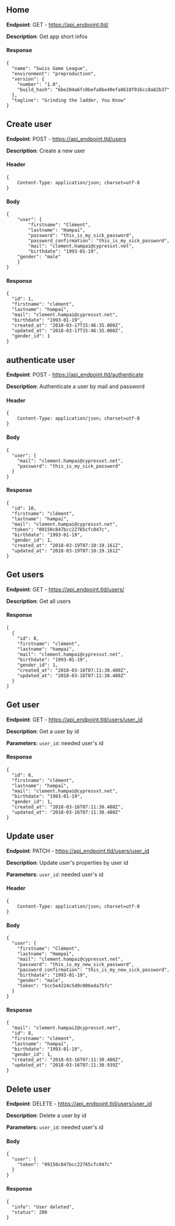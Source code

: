 ## Home

**Endpoint**: GET - https://api_endpoint.tld/

**Description**: Get app short infos

#### Response
```
{
  "name": "Swiss Game League",
  "environment": "preproduction",
  "version": {
    "number": "1.0",
    "build_hash": "6be204a6fc0befa8be49efa8618f016cc8a82b37"
  },
  "tagline": "Grinding the ladder, You Know"
}
```

## Create user

**Endpoint**: POST - https://api_endpoint.tld/users

**Description**: Create a new user

#### Header
```
{
	Content-Type: application/json; charset=utf-8
}
```


#### Body
```
{
	"user": {
		"firstname": "Clément",
		"lastname": "Hampaï",
		"password": "this_is_my_sick_password",
		"password_confirmation": "this_is_my_sick_password",
		"mail": "clement.hampai@cypressxt.net",
		"birthdate": "1993-01-19",
    "gender": "male"
	}
}
```

#### Response
```
{
  "id": 1,
  "firstname": "clément",
  "lastname": "hampaï",
  "mail": "clement.hampai@cypressxt.net",
  "birthdate": "1993-01-19",
  "created_at": "2018-03-17T15:46:35.000Z",
  "updated_at": "2018-03-17T15:46:35.000Z",
  "gender_id": 1
}
```

## authenticate user

**Endpoint**: POST - https://api_endpoint.tld/authenticate

**Description**: Authenticate a user by mail and password

#### Header
```
{
	Content-Type: application/json; charset=utf-8
}
```


#### Body
```
{
  "user": {
    "mail": "clement.hampai@cypressxt.net",
    "password": "this_is_my_sick_password"
  }
}
```

#### Response
```
{
  "id": 10,
  "firstname": "clément",
  "lastname": "hampaï",
  "mail": "clement.hampai@cypressxt.net",
  "token": "09150c847bcc22765cfc047c",
  "birthdate": "1993-01-19",
  "gender_id": 1,
  "created_at": "2018-03-19T07:10:19.161Z",
  "updated_at": "2018-03-19T07:10:19.161Z"
}
```

## Get users

**Endpoint**: GET - https://api_endpoint.tld/users/

**Description**: Get all users


#### Response
```
[
  {
    "id": 8,
    "firstname": "clément",
    "lastname": "hampaï",
    "mail": "clement.hampai@cypressxt.net",
    "birthdate": "1993-01-19",
    "gender_id": 1,
    "created_at": "2018-03-16T07:11:30.480Z",
    "updated_at": "2018-03-16T07:11:30.480Z"
  }
]
```

## Get user

**Endpoint**: GET - https://api_endpoint.tld/users/user_id

**Description**: Get a user by id

**Parameters**: `user_id`: needed user's id


#### Response
```
{
  "id": 8,
  "firstname": "clément",
  "lastname": "hampaï",
  "mail": "clement.hampai@cypressxt.net",
  "birthdate": "1993-01-19",
  "gender_id": 1,
  "created_at": "2018-03-16T07:11:30.480Z",
  "updated_at": "2018-03-16T07:11:30.480Z"
}
```

## Update user

**Endpoint**: PATCH - https://api_endpoint.tld/users/user_id

**Description**: Update user's properties by user id

**Parameters**: `user_id`: needed user's id


#### Header
```
{
	Content-Type: application/json; charset=utf-8
}
```


#### Body
```
{
  "user": {
    "firstname": "Clément",
    "lastname": "Hampaï",
    "mail": "clement.hampai@cypressxt.net",
    "password": "this_is_my_new_sick_password",
    "password_confirmation": "this_is_my_new_sick_password",
    "birthdate": "1993-01-19",
    "gender": "male",
    "token": "5cc5e4224c5d0c006eda75fc"
  }
}
```

#### Response
```
{
  "mail": "clement.hampai2@cypressxt.net",
  "id": 8,
  "firstname": "clément",
  "lastname": "hampaï",
  "birthdate": "1993-01-19",
  "gender_id": 1,
  "created_at": "2018-03-16T07:11:30.480Z",
  "updated_at": "2018-03-16T07:11:30.939Z"
}
```

## Delete user

**Endpoint**: DELETE - https://api_endpoint.tld/users/user_id

**Description**: Delete a user by id

**Parameters**: `user_id`: needed user's id



#### Body
```
{
  "user": {
    "token": "09150c847bcc22765cfc047c"
  }
}
```

#### Response
```
{
  "info": "User deleted",
  "status": 200
}
```
